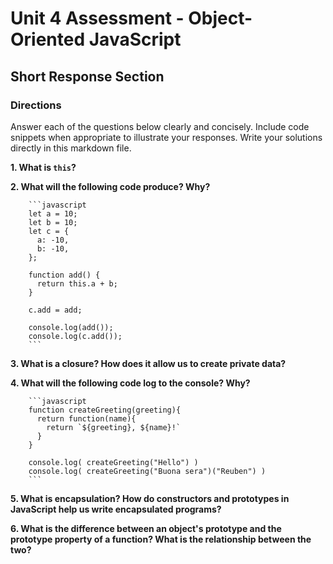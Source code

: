 # Unit 4 Assessment - Object-Oriented JavaScript
## Short Response Section

### Directions
Answer each of the questions below clearly and concisely. Include code snippets when appropriate to illustrate your responses. Write your solutions directly in this markdown file.

**1. What is `this`?**


**2. What will the following code produce? Why?** 

        ```javascript
        let a = 10;
        let b = 10;
        let c = {
          a: -10,
          b: -10,
        };

        function add() {
          return this.a + b;
        }

        c.add = add;

        console.log(add());
        console.log(c.add());
        ```

**3. What is a closure? How does it allow us to create private data?**

**4. What will the following code log to the console? Why?**

        ```javascript
        function createGreeting(greeting){
          return function(name){
            return `${greeting}, ${name}!`
          }
        }

        console.log( createGreeting("Hello") )
        console.log( createGreeting("Buona sera")("Reuben") )
        ```

**5. What is encapsulation? How do constructors and prototypes in JavaScript help us write encapsulated programs?**


**6. What is the difference between an object's prototype and the prototype property of a function? What is the relationship between the two?**



